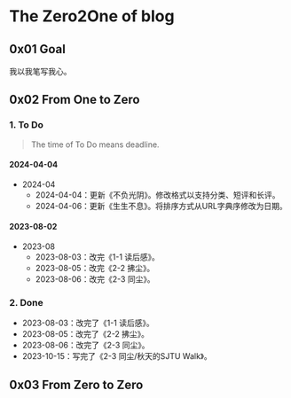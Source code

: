 # The Zero2One of blog

## 0x01 Goal

我以我笔写我心。

## 0x02 From One to Zero

### 1. To Do

> The time of To Do means deadline.

#### 2024-04-04

- 2024-04
  - 2024-04-04：更新《不负光阴》。修改格式以支持分类、短评和长评。
  - 2024-04-06：更新《生生不息》。将排序方式从URL字典序修改为日期。

#### 2023-08-02

- 2023-08
  - 2023-08-03：改完《1-1 读后感》。
  - 2023-08-05：改完《2-2 拂尘》。
  - 2023-08-06：改完《2-3 同尘》。

### 2. Done

- 2023-08-03：改完了《1-1 读后感》。
- 2023-08-05：改完了《2-2 拂尘》。
- 2023-08-06：改完了《2-3 同尘》。
- 2023-10-15：写完了《2-3 同尘/秋天的SJTU Walk》。

## 0x03 From Zero to Zero
